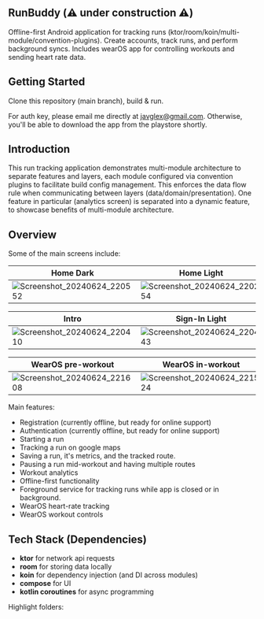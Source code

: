 RunBuddy (⚠️ under construction ⚠️)
-----

Offline-first Android application for tracking runs (ktor/room/koin/multi-module/convention-plugins). Create accounts, track runs, and perform background syncs.
Includes wearOS app for controlling workouts and sending heart rate data.

## Getting Started
Clone this repository (main branch), build & run.

For auth key, please email me directly at javglex@gmail.com. Otherwise, you'll be able to download the app from the playstore shortly.

## Introduction
This run tracking application demonstrates multi-module architecture to separate features and layers, each module configured via convention plugins to facilitate build config management.
This enforces the data flow rule when communicating between layers (data/domain/presentation).
One feature in particular (analytics screen) is separated into a dynamic feature, to showcase benefits of multi-module architecture.

## Overview
Some of the main screens include:

| Home Dark | Home Light | Tracking Run |
|--------------|--------------|--------------|
| ![Screenshot_20240624_220552](https://github.com/user-attachments/assets/61c32225-55ee-42ef-a4db-0a34dccbc319) | ![Screenshot_20240624_220254](https://github.com/user-attachments/assets/feca1c32-6686-4746-bc94-4f7d42882a5e) | ![Screenshot_20240624_222814](https://github.com/user-attachments/assets/0edc07a5-6c7f-43f4-af17-c71796cb74ed) |

| Intro | Sign-In Light | Sign-in Dark |
|--------------|--------------|--------------|
| ![Screenshot_20240624_220410](https://github.com/user-attachments/assets/3e590b86-cad8-4df4-a687-ee1a9691c330) | ![Screenshot_20240624_220443](https://github.com/user-attachments/assets/b088be28-caba-47da-9979-932cbb80e314) | ![Screenshot_20240624_220509](https://github.com/user-attachments/assets/f570931d-f9c5-41f9-80ae-8b181d6886d3) |

| WearOS pre-workout | WearOS in-workout
|--------------|--------------|
| ![Screenshot_20240624_221608](https://github.com/javglex/RunBuddyModular/assets/6698872/f5f54a80-0218-46b2-b74e-63a316addbb1) | ![Screenshot_20240624_221524](https://github.com/javglex/RunBuddyModular/assets/6698872/270cc30b-122a-478d-91ed-81b1981c1d41) |


Main features:

* Registration (currently offline, but ready for online support)
* Authentication (currently offline, but ready for online support)
* Starting a run
* Tracking a run on google maps
* Saving a run, it's metrics, and the tracked route.
* Pausing a run mid-workout and having multiple routes
* Workout analytics
* Offline-first functionality
* Foreground service for tracking runs while app is closed or in background.
* WearOS heart-rate tracking
* WearOS workout controls




## Tech Stack (Dependencies)
* **ktor** for network api requests
* **room** for storing data locally
* **koin** for dependency injection (and DI across modules)
* **compose** for UI
* **kotlin coroutines** for async programming

Highlight folders:
